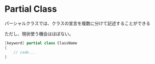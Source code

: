 # Partial Class

パーシャルクラスでは、クラスの宣言を複数に分けて記述することができる

ただし、現状使う機会はほぼない。

```csharp
[keyword] partial class ClassName
{
    // code...
}

```
